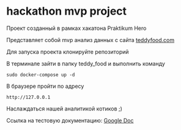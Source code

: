# hackathon mvp project
Проект созданный в рамках хакатона  Praktikum Hero

Представляет собой mvp анализ данных с сайта [teddyfood.com](teddyfood.com)

Для запуска проекта клонируйте репозиторий

В терминале зайти в папку teddy_food и выполнить команду

```
sudo docker-compose up -d
```

В браузере пройти по адресу

```http://127.0.0.1```

Наслаждаться нашей аналитикой котиков ;)

Ссылка на тестовую документацию: [Google Doc](https://docs.google.com/spreadsheets/d/12BIxStyx0k2Ez2c2bB91iasIkOsMsVfm-5EuQCp04i8/edit?usp=sharing)
